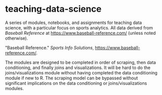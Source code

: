 # teaching-data-science
A series of modules, notebooks, and assignments for teaching data science, with a particular focus on sports analytics. All data derived from *Baseball Reference* at https://www.baseball-reference.com/ (unless noted otherwise).

"Baseball Reference." *Sports Info Solutions*, https://www.baseball-reference.com/.

The modules are designed to be completed in order of scraping, then data conditioning, and finally joins and visualizations. It will be hard to do the joins/visualizations module without having completed the data conditioning module if new to R. The scraping model can be bypassed without significant implications on the data conditioning or joins/visualizations modules.
